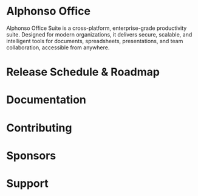 # Alphonso Office
Alphonso Office Suite is a cross-platform, enterprise-grade productivity suite. Designed for modern organizations, it delivers secure, scalable, and intelligent tools for documents, spreadsheets, presentations, and team collaboration, accessible from anywhere. 
# Release Schedule & Roadmap
# Documentation
# Contributing
# Sponsors
# Support

